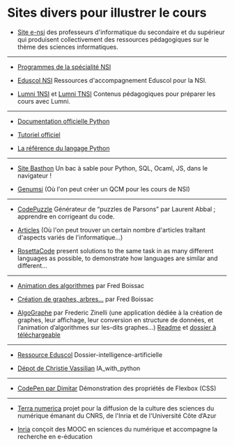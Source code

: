# Sites divers pour illustrer le cours


- [Site e-nsi](https://e-nsi.forge.aeif.fr/) des professeurs d'informatique du secondaire et du supérieur qui produisent collectivement des ressources pédagogiques sur le thème des sciences informatiques.

- - - - 

- [Programmes de la spécialité NSI](https://eduscol.education.fr/2068/programmes-et-ressources-en-numerique-et-sciences-informatiques-voie-g) 

- [Eduscol NSI](https://nsi-snt.ac-normandie.fr/ressources-d-accompagnement-eduscol-pour-nsi) Ressources d'accompagnement Eduscol pour la NSI.


- [Lumni 1NSI](https://www.lumni.fr/lycee/premiere/voie-generale)  et [Lumni TNSI](https://www.lumni.fr/lycee/terminale/voie-generale) Contenus pédagogiques pour préparer les cours avec Lumni.

- - - - 


- [Documentation officielle Python](https://docs.python.org/fr/3/) 

- [Tutoriel officiel](https://docs.python.org/fr/3/tutorial/index.html)

- [La référence du langage Python](https://docs.python.org/fr/3/reference/index.html)

- - - - 

- [Site Basthon](https://basthon.fr/) Un bac à sable pour Python, SQL, Ocaml, JS, dans le navigateur !

- [Genumsi](https://genumsi.inria.fr/)
(Où l'on peut créer un QCM pour les cours de NSI)

- - - - - - 
- [CodePuzzle](https://www.codepuzzle.io/) Générateur de “puzzles de Parsons” par Laurent Abbal ; apprendre en corrigeant du code.

- [Articles](https://professeurb.github.io/articles/)
(Où l'on peut trouver un certain nombre d'articles traîtant d'aspects variés de l'informatique…)

- [RosettaCode](https://rosettacode.org/wiki/Rosetta_Code) present solutions to the same task in as many different languages as possible, to demonstrate how languages are similar and different...

- - - - - 

- [Animation des algorithmes](http://fred.boissac.free.fr/AnimsJS/Dariush_Anims/index.html)  par Fred Boissac


- [Création de graphes, arbres...](http://fred.boissac.free.fr/AnimsJS/DariushGraphes/index.html)  par Fred Boissac


- [AlgoGraphe](http://frederic.zinelli.gitlab.io/graph-application/) par Frederic Zinelli 
(une application dédiée à la création de graphes, leur affichage, leur conversion en structure de données, et l’animation d’algorithmes sur les-dits graphes...) [Readme](https://gitlab.com/frederic.zinelli/graph-application/-/blob/main/README.md) et [dossier à téléchargeable](https://gitlab.com/frederic.zinelli/graph-application/-/tree/main/dist/graph-v0.3.1)

- - - - - 



- [Ressource Eduscol](https://eduscol.education.fr/sti/si-ens-paris-saclay/ressources_pedagogiques/dossier-intelligence-artificielle) Dossier-intelligence-artificielle

- [Dépot de Christie Vassilian](https://github.com/Math13Net/IA_with_python)  IA_with_python


- - - - - 



- [CodePen par Dimitar](https://codepen.io/justd/pen/yydezN) Démonstration des propriétés de Flexbox (CSS)


- - - - - 



- [Terra numerica](http://terra-numerica.org/) projet pour la diffusion de la culture des sciences du numérique émanant du CNRS, de l'Inria et de l'Université Côte d’Azur


- [Inria](https://learninglab.inria.fr/)  conçoit des MOOC en sciences du numérique et accompagne la recherche en e-éducation 
